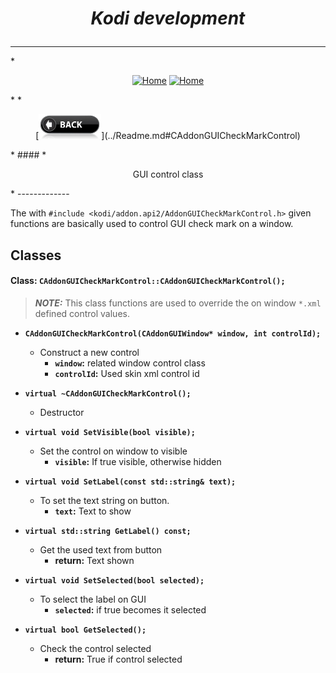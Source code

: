 # *<p align="center">Kodi development</p>*
-------------
*<p align="center">
  [<img src="http://kodi.wiki/images/c/c9/Logo.png" alt="Home">](http://kodi.tv/)
  [<img src="http://kodi.wiki/images/5/52/Zappy.png" alt="Home" width="100" height="100">](http://kodi.tv/)
</p>*
*<p align="center">
  [<img src="https://github.com/EsMaSol/mupel/blob/master/icons/back-button.png" alt="Back" width="100" height="40">](../Readme.md#CAddonGUICheckMarkControl)
</p>*
#### *<p align="center">GUI control class</p>*
-------------

The with `#include <kodi/addon.api2/AddonGUICheckMarkControl.h>` given functions are basically used to control GUI check mark on a window.

Classes
-------------

#### Class: `CAddonGUICheckMarkControl::CAddonGUICheckMarkControl();`

> ***NOTE:*** This class functions are used to override the on window `*.xml` defined control values.

*  **`CAddonGUICheckMarkControl(CAddonGUIWindow* window, int controlId);`**
    * Construct a new control
      * **`window`:** related window control class
      * **`controlId`:** Used skin xml control id

*  **`virtual ~CAddonGUICheckMarkControl();`**
    * Destructor

*  **`virtual void SetVisible(bool visible);`**
    * Set the control on window to visible
      * **`visible`:** If true visible, otherwise hidden

*  **`virtual void SetLabel(const std::string& text);`**
    * To set the text string on button.
      * **`text`:** Text to show

*  **`virtual std::string GetLabel() const;`**
    * Get the used text from button
      * **return:** Text shown

*  **`virtual void SetSelected(bool selected);`**
    * To select the label on GUI
      * **`selected`:** if true becomes it selected

*  **`virtual bool GetSelected();`**
    * Check the control selected
      * **return:** True if control selected
